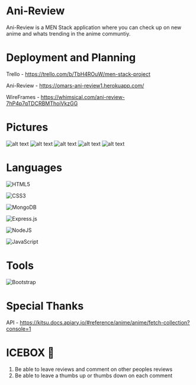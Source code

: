 # Ani-Review
Ani-Review is a MEN Stack application where you can check up on new anime and whats trending in the anime communtiy.

# Deployment and  Planning
Trello - https://trello.com/b/TbH4ROuW/men-stack-project

Ani-Review - https://omars-ani-review1.herokuapp.com/

WireFrames - https://whimsical.com/ani-review-7hP4p7qTDCRBMThoiVkzGG

# Pictures
![alt text](../Ani-Review/public/screenshots/Screen%20Shot%202022-06-30%20at%208.43.59%20PM.png)
![alt text](../Ani-Review/public/screenshots/Screen%20Shot%202022-06-30%20at%208.44.35%20PM.png)
![alt text](../Ani-Review/public/screenshots/Screen%20Shot%202022-06-30%20at%208.44.22%20PM.png)
![alt text](../Ani-Review/public/screenshots/Screen%20Shot%202022-06-30%20at%208.44.14%20PM.png)
![alt text](../Ani-Review/public/screenshots/Screen%20Shot%202022-06-30%20at%208.44.07%20PM.png)
# Languages

![HTML5](https://img.shields.io/badge/html5-%23E34F26.svg?style=for-the-badge&logo=html5&logoColor=white)

![CSS3](https://img.shields.io/badge/css3-%231572B6.svg?style=for-the-badge&logo=css3&logoColor=white)

![MongoDB](https://img.shields.io/badge/MongoDB-%234ea94b.svg?style=for-the-badge&logo=mongodb&logoColor=white)

![Express.js](https://img.shields.io/badge/express.js-%23404d59.svg?style=for-the-badge&logo=express&logoColor=%2361DAFB)

 ![NodeJS](https://img.shields.io/badge/node.js-6DA55F?style=for-the-badge&logo=node.js&logoColor=white)

 ![JavaScript](https://img.shields.io/badge/javascript-%23323330.svg?style=for-the-badge&logo=javascript&logoColor=%23F7DF1E)

# Tools
![Bootstrap](https://img.shields.io/badge/bootstrap-%23563D7C.svg?style=for-the-badge&logo=bootstrap&logoColor=white)

# Special Thanks
API - https://kitsu.docs.apiary.io/#reference/anime/anime/fetch-collection?console=1


# ICEBOX 🧊
1. Be able to leave reviews and comment on other peoples reviews
2. Be able to leave a thumbs up or thumbs down on each comment